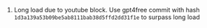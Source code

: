 1. Long load due to youtube block. Use gpt4free commit with hash `1d3a139a53b09be5ab8111bab38d5ffd2dd31f1e` to surpass long load
